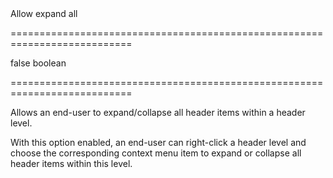 <!--**
/*-------------------------------------------
    Auto-generated file. Do not modify.
-------------------------------------------

**-->
<!--d-->Allow expand all<!--/d-->
===========================================================================
<!--default-->false<!--/default-->
<!--type-->boolean<!--/type-->
===========================================================================

<!--shortDescription-->
Allows an end-user to expand/collapse all header items within a header level.
<!--/shortDescription-->

<!--fullDescription-->
With this option enabled, an end-user can right-click a header level and choose the corresponding context menu item to expand or collapse all header items within this level.
<!--/fullDescription-->